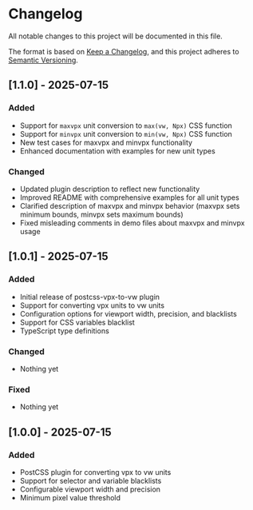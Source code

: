 # Changelog

All notable changes to this project will be documented in this file.

The format is based on [Keep a Changelog](https://keepachangelog.com/en/1.0.0/),
and this project adheres to [Semantic Versioning](https://semver.org/spec/v2.0.0.html).

## [1.1.0] - 2025-07-15

### Added
- Support for `maxvpx` unit conversion to `max(vw, Npx)` CSS function
- Support for `minvpx` unit conversion to `min(vw, Npx)` CSS function
- New test cases for maxvpx and minvpx functionality
- Enhanced documentation with examples for new unit types

### Changed
- Updated plugin description to reflect new functionality
- Improved README with comprehensive examples for all unit types
- Clarified description of maxvpx and minvpx behavior (maxvpx sets minimum bounds, minvpx sets maximum bounds)
- Fixed misleading comments in demo files about maxvpx and minvpx usage

## [1.0.1] - 2025-07-15

### Added
- Initial release of postcss-vpx-to-vw plugin
- Support for converting vpx units to vw units
- Configuration options for viewport width, precision, and blacklists
- Support for CSS variables blacklist
- TypeScript type definitions

### Changed
- Nothing yet

### Fixed
- Nothing yet

## [1.0.0] - 2025-07-15

### Added
- PostCSS plugin for converting vpx to vw units
- Support for selector and variable blacklists
- Configurable viewport width and precision
- Minimum pixel value threshold
